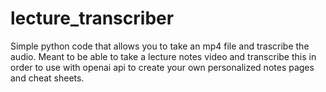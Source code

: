 # lecture_transcriber
Simple python code that allows you to take an mp4 file and trascribe the audio. Meant to be able to take a lecture notes video and transcribe this in order to use with openai api to create your own personalized notes pages and cheat sheets. 
